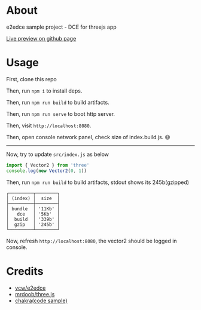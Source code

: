 # About

e2edce sample project - DCE for threejs app

[Live preview on github page](https://ycw.github.io/e2edce-sample-project/)



# Usage

First, clone this repo

Then, run `npm i` to install deps.

Then, run `npm run build` to build artifacts.

Then, run `npm run serve` to boot http server.

Then, visit `http://localhost:8080`.

Then, open console network panel, check size of index.build.js. 😃

---

Now, try to update `src/index.js` as below

```js
import { Vector2 } from 'three'
console.log(new Vector2(0, 1))
```

Then, run `npm run build` to build artifacts, stdout shows its 245b(gzipped)

```
┌─────────┬────────┐
│ (index) │  size  │
├─────────┼────────┤
│ bundle  │ '11Kb' │
│   dce   │ '5Kb'  │
│  build  │ '339b' │
│  gzip   │ '245b' │
└─────────┴────────┘
```

Now, refresh `http://localhost:8080`, the vector2 should be logged in console.



# Credits

- [ycw/e2edce](https://github.com/ycw/e2edce)
- [mrdoob/three.js](https://github.com/mrdoob/three.js)
- [chakra(code sample)](https://codepen.io/ycw/pen/QWQVaRb)
